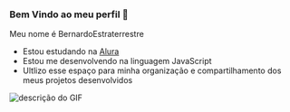 ### Bem Vindo ao meu perfil 🖤

Meu nome é BernardoEstraterrestre

- Estou estudando na [Alura](https://www.alura.com.br/)
- Estou me desenvolvendo na linguagem JavaScript
- Ultlizo esse espaço  para minha organização e compartilhamento dos meus projetos desenvolvidos
 
![descrição do GIF](https://www.reaconverter.com/howto/wp-content/uploads/2015/10/banana.gif](https://s2-techtudo.glbimg.com/-xwpLduB9RqMN4JIJF12LNGTh5I=/0x0:695x289/984x0/smart/filters:strip_icc()/i.s3.glbimg.com/v1/AUTH_08fbf48bc0524877943fe86e43087e7a/internal_photos/bs/2021/I/F/DGZT3lTyWbc7NwVp583Q/2016-07-27-ezgif.com-resize-2.gif)](https://media.tenor.com/images/0fb7f19e627ea16da979801a38d8f12e/tenor.gif))
